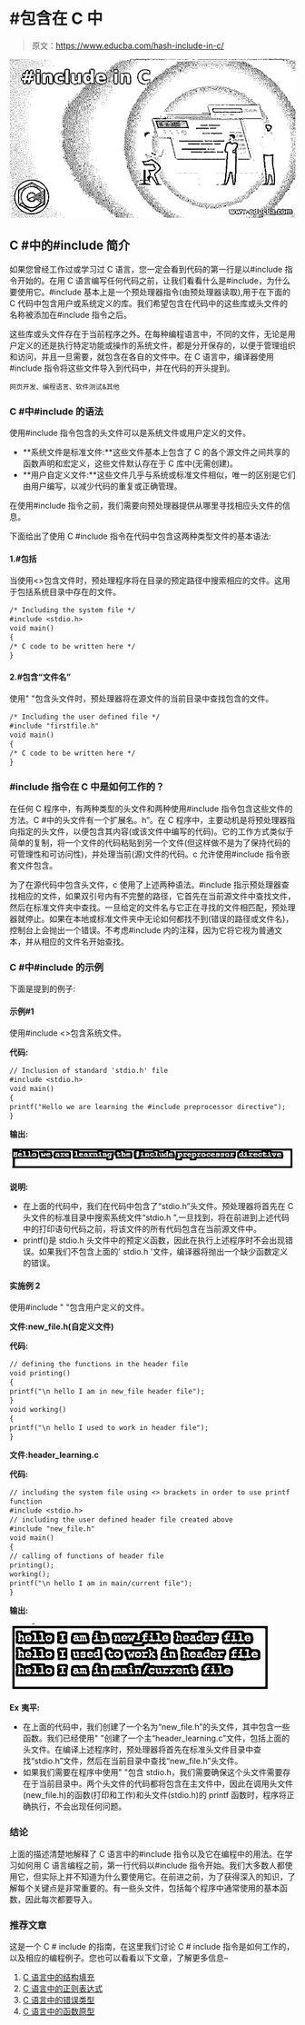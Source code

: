 # #包含在 C 中

> 原文：<https://www.educba.com/hash-include-in-c/>

![#include in C](img/49c83acbe0737170afb7783b467f94c1.png)



## C #中的#include 简介

如果您曾经工作过或学习过 C 语言，您一定会看到代码的第一行是以#include 指令开始的。在用 C 语言编写任何代码之前，让我们看看什么是#include，为什么要使用它。#include 基本上是一个预处理器指令(由预处理器读取),用于在下面的 C 代码中包含用户或系统定义的库。我们希望包含在代码中的这些库或头文件的名称被添加在#include 指令之后。

这些库或头文件存在于当前程序之外。在每种编程语言中，不同的文件，无论是用户定义的还是执行特定功能或操作的系统文件，都是分开保存的，以便于管理组织和访问，并且一旦需要，就包含在各自的文件中。在 C 语言中，编译器使用#include 指令将这些文件导入到代码中，并在代码的开头提到。

<small>网页开发、编程语言、软件测试&其他</small>

### C #中#include 的语法

使用#include 指令包含的头文件可以是系统文件或用户定义的文件。

*   **系统文件是标准文件:**这些文件基本上包含了 C 的各个源文件之间共享的函数声明和宏定义，这些文件默认存在于 C 库中(无需创建)。
*   **用户自定义文件:**这些文件几乎与系统或标准文件相似，唯一的区别是它们由用户编写，以减少代码的重复或正确管理。

在使用#include 指令之前，我们需要向预处理器提供从哪里寻找相应头文件的信息。

下面给出了使用 C #include 指令在代码中包含这两种类型文件的基本语法:

#### 1.#包括<filename></filename>

当使用<>包含文件时，预处理程序将在目录的预定路径中搜索相应的文件。这用于包括系统目录中存在的文件。

```
/* Including the system file */
#include <stdio.h>
void main()
{
/* C code to be written here */
}
```

#### 2.#包含“文件名”

使用" "包含头文件时，预处理器将在源文件的当前目录中查找包含的文件。

```
/* Including the user defined file */
#include "firstfile.h"
void main()
{
/* C code to be written here */
}
```

### #include 指令在 C 中是如何工作的？

在任何 C 程序中，有两种类型的头文件和两种使用#include 指令包含这些文件的方法。C #中的头文件有一个扩展名。h”。在 C 程序中，主要动机是将预处理器指向指定的头文件，以便包含其内容(或该文件中编写的代码)。它的工作方式类似于简单的复制，将一个文件的代码粘贴到另一个文件(但这样做不是为了保持代码的可管理性和可访问性)，并处理当前(源)文件的代码。c 允许使用#include 指令嵌套文件包含。

为了在源代码中包含头文件，c 使用了上述两种语法。#include 指示预处理器查找相应的文件，如果双引号内有不完整的路径，它首先在当前源文件中查找文件，然后在标准文件夹中查找。一旦给定的文件名与它正在寻找的文件相匹配，预处理器就停止。如果在本地或标准文件夹中无论如何都找不到(错误的路径或文件名)，控制台上会抛出一个错误。不考虑#include 内的注释，因为它将它视为普通文本，并从相应的文件名开始查找。

### C #中#include 的示例

下面是提到的例子:

#### 示例#1

使用#include <>包含系统文件。

**代码:**

```
// Inclusion of standard 'stdio.h' file
#include <stdio.h>
void main()
{
printf("Hello we are learning the #include preprocessor directive");
}
```

**输出:**

![#include in C 1](img/3318e46f1d661cddf1c73dba7a25d871.png)



**说明:**

*   在上面的代码中，我们在代码中包含了“stdio.h”头文件。预处理器将首先在 C 头文件的标准目录中搜索系统文件“stdio.h ”,一旦找到，将在前进到上述代码中的打印语句代码之前，将该文件的所有代码包含在当前源文件中。
*   printf()是 stdio.h 头文件中的预定义函数，因此在执行上述程序时不会出现错误。如果我们不包含上面的' stdio.h '文件，编译器将抛出一个缺少函数定义的错误。

#### 实施例 2

使用#include " "包含用户定义的文件。

**文件:new_file.h(自定义文件)**

**代码:**

```
// defining the functions in the header file
void printing()
{
printf("\n hello I am in new_file header file");
}
void working()
{
printf("\n hello I used to work in header file");
}
```

**文件:header_learning.c**

**代码:**

```
// including the system file using <> brackets in order to use printf function
#include <stdio.h>
// including the user defined header file created above
#include "new_file.h"
void main()
{
// calling of functions of header file
printing();
working();
printf("\n hello I am in main/current file");
}
```

**输出:**

![#include in C 2](img/37d79aba451e37363e5d62b193d656a7.png)



**Ex** **夷平:**

*   在上面的代码中，我们创建了一个名为“new_file.h”的头文件，其中包含一些函数。我们已经使用" "创建了一个主“header_learning.c”文件，包括上面的头文件。在编译上述程序时，预处理器将首先在标准头文件目录中查找“stdio.h”文件，然后在当前目录中查找“new_file.h”头文件。
*   如果我们需要在程序中使用" "包含 stdio.h，我们需要确保这个头文件需要存在于当前目录中。两个头文件的代码都将包含在主文件中，因此在调用头文件(new_file.h)的函数(打印和工作)和头文件(stdio.h)的 printf 函数时，程序将正确执行，不会出现任何问题。

### 结论

上面的描述清楚地解释了 C 语言中的#include 指令以及它在编程中的用法。在学习如何用 C 语言编程之前，第一行代码以#include 指令开始。我们大多数人都使用它，但实际上并不知道为什么要使用它。在前进之前，为了获得深入的知识，了解每个关键点是非常重要的。有一些头文件，包括每个程序中通常使用的基本函数，因此每次都要导入。

### 推荐文章

这是一个 C # include 的指南，在这里我们讨论 C # include 指令是如何工作的，以及相应的编程例子。您也可以看看以下文章，了解更多信息–

1.  [C 语言中的结构填充](https://www.educba.com/structure-padding-in-c/)
2.  [C 语言中的正则表达式](https://www.educba.com/regular-expression-in-c/)
3.  [C 语言中的错误类型](https://www.educba.com/types-of-errors-in-c/)
4.  [C 语言中的函数原型](https://www.educba.com/function-prototype-in-c/)





